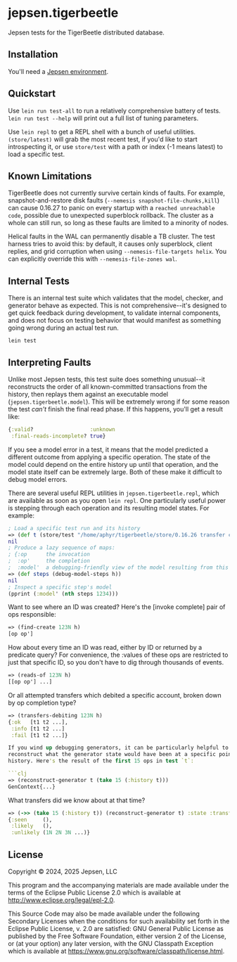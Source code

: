 # jepsen.tigerbeetle

Jepsen tests for the TigerBeetle distributed database.

## Installation

You'll need a [Jepsen environment](https://github.com/jepsen-io/jepsen?tab=readme-ov-file#setting-up-a-jepsen-environment).

## Quickstart

Use `lein run test-all` to run a relatively comprehensive battery of tests. `lein run test --help` will print out a full list of tuning parameters.

Use `lein repl` to get a REPL shell with a bunch of useful utilities.
`(store/latest)` will grab the most recent test, if you'd like to start
introspecting it, or use `store/test` with a path or index (-1 means latest) to
load a specific test.

## Known Limitations

TigerBeetle does not currently survive certain kinds of faults. For example,
snapshot-and-restore disk faults (`--nemesis snapshot-file-chunks,kill`) can
cause 0.16.27 to panic on every startup with a `reached unreachable code`,
possible due to unexpected superblock rollback. The cluster as a whole can
still run, so long as these faults are limited to a minority of nodes.

Helical faults in the WAL can permanently disable a TB cluster. The test
harness tries to avoid this: by default, it causes only superblock, client
replies, and grid corruption when using `--nemesis-file-targets helix`. You can
explicitly override this with `--nemesis-file-zones wal`.

## Internal Tests

There is an internal test suite which validates that the model, checker, and
generator behave as expected. This is not comprehensive--it's designed to get
quick feedback during development, to validate internal components, and does
not focus on testing behavior that would manifest as something going wrong
during an actual test run.

```
lein test
```

## Interpreting Faults

Unlike most Jepsen tests, this test suite does something unusual--it
reconstructs the order of all known-committed transactions from the history,
then replays them against an executable model (`jepsen.tigerbeetle.model`). This will be extremely wrong if for some reason the test *can't* finish the final read phase. If this happens, you'll get a result like:

```clj
{:valid?                  :unknown
 :final-reads-incomplete? true}
```

If you see a model error in a test, it means that the model predicted a
different outcome from applying a specific operation. The state of the model
could depend on the entire history up until that operation, and the model state
itself can be extremely large. Both of these make it difficult to debug model
errors.

There are several useful REPL utilities in `jepsen.tigerbeetle.repl`, which are available as soon as you open `lein repl`. One particularly useful power is stepping through each operation and its resulting model states. For example:

```clj
; Load a specific test run and its history
=> (def t (store/test "/home/aphyr/tigerbeetle/store/0.16.26 transfer c=all /20250211T171636.094-0600")) (def h (:history t))
nil
; Produce a lazy sequence of maps:
; {:op      the invocation
;  :op'     the completion
;  :model'  a debugging-friendly view of the model resulting from this op}
=> (def steps (debug-model-steps h))
nil
; Inspect a specific step's model
(pprint (:model' (nth steps 1234)))
```

Want to see where an ID was created? Here's the [invoke complete] pair of ops
responsible:

```clj
=> (find-create 123N h)
[op op']
```

How about every time an ID was read, either by ID or returned by a predicate
query? For convenience, the :values of these ops are restricted to just that
specific ID, so you don't have to dig through thousands of events.

```clj
=> (reads-of 123N h)
[[op op'] ...]
```

Or all attempted transfers which debited a specific account, broken down by
op completion type?

```clj
=> (transfers-debiting 123N h)
{:ok   [t1 t2 ...],
 :info [t1 t2 ...]
 :fail [t1 t2 ...]}

If you wind up debugging generators, it can be particularly helpful to
reconstruct what the generator state would have been at a specific point in the
history. Here's the result of the first 15 ops in test `t`:

```clj
=> (reconstruct-generator t (take 15 (:history t)))
GenContext{...}
```

What transfers did we know about at that time?

```clj
=> (->> (take 15 (:history t)) (reconstruct-generator t) :state :transfers lm/debug pprint)
{:seen     (),
 :likely   (),
 :unlikely (1N 2N 3N ...)}
```

## License

Copyright © 2024, 2025 Jepsen, LLC

This program and the accompanying materials are made available under the
terms of the Eclipse Public License 2.0 which is available at
http://www.eclipse.org/legal/epl-2.0.

This Source Code may also be made available under the following Secondary
Licenses when the conditions for such availability set forth in the Eclipse
Public License, v. 2.0 are satisfied: GNU General Public License as published by
the Free Software Foundation, either version 2 of the License, or (at your
option) any later version, with the GNU Classpath Exception which is available
at https://www.gnu.org/software/classpath/license.html.
